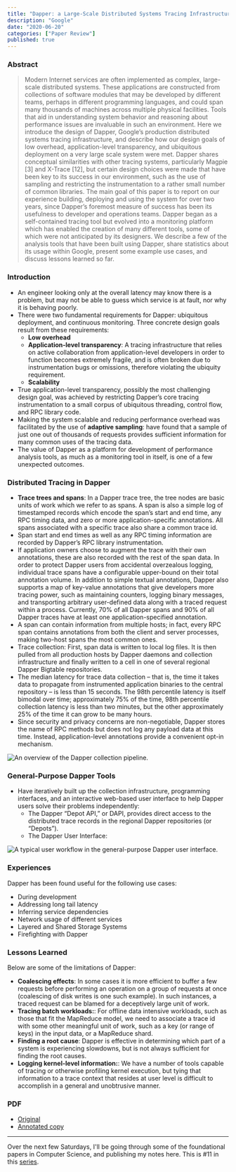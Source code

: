 ```yaml
---
title: "Dapper: a Large-Scale Distributed Systems Tracing Infrastructure"
description: "Google"
date: "2020-06-20"
categories: ["Paper Review"]
published: true
---
```


### Abstract

> Modern Internet services are often implemented as complex, large-scale distributed systems. These applications are constructed from collections of software modules that may be developed by different teams, perhaps in different programming languages, and could span many thousands of machines across multiple physical facilities. Tools that aid in understanding system behavior and reasoning about performance issues are invaluable in such an environment. Here we introduce the design of Dapper, Google’s production distributed systems tracing infrastructure, and describe how our design goals of low overhead, application-level transparency, and ubiquitous deployment on a very large scale system were met. Dapper shares conceptual similarities with other tracing systems, particularly Magpie [3] and X-Trace [12], but certain design choices were made that have been key to its success in our environment, such as the use of sampling and restricting the instrumentation to a rather small number of common libraries. The main goal of this paper is to report on our experience building, deploying and using the system for over two years, since Dapper’s foremost measure of success has been its usefulness to developer and operations teams. Dapper began as a self-contained tracing tool but evolved into a monitoring platform which has enabled the creation of many different tools, some of which were not anticipated by its designers. We describe a few of the analysis tools that have been built using Dapper, share statistics about its usage within Google, present some example use cases, and discuss lessons learned so far.

### Introduction

- An engineer looking only at the overall latency may know there is a problem, but may not be able to guess which service is at fault, nor why it is behaving poorly.
- There were two fundamental requirements for Dapper: ubiquitous deployment, and continuous monitoring. Three concrete design goals result from these requirements:
  - **Low overhead**
  - **Application-level transparency**: A tracing infrastructure that relies on active collaboration from application-level developers in order to function becomes extremely fragile, and is often broken due to instrumentation bugs or omissions, therefore violating the ubiquity requirement.
  - **Scalability**
- True application-level transparency, possibly the most challenging design goal, was achieved by restricting Dapper’s core tracing instrumentation to a small corpus of ubiquitous threading, control flow, and RPC library code.
- Making the system scalable and reducing performance overhead was facilitated by the use of **adaptive sampling**: have found that a sample of just one out of thousands of requests provides sufficient information for many common uses of the tracing data.
- The value of Dapper as a platform for development of performance analysis tools, as much as a monitoring tool in itself, is one of a few unexpected outcomes.

### Distributed Tracing in Dapper

- **Trace trees and spans**: In a Dapper trace tree, the tree nodes are basic units of work which we refer to as spans. A span is also a simple log of timestamped records which encode the span’s start and end time, any RPC timing data, and zero or more application-specific annotations. All spans associated with a specific trace also share a common trace id.
- Span start and end times as well as any RPC timing information are recorded by Dapper’s RPC library instrumentation.
- If application owners choose to augment the trace with their own annotations, these are also recorded with the rest of the span data. In order to protect Dapper users from accidental overzealous logging, individual trace spans have a configurable upper-bound on their total annotation volume. In addition to simple textual annotations, Dapper also supports a map of key-value annotations that give developers more tracing power, such as maintaining counters, logging binary messages, and transporting arbitrary user-defined data along with a traced request within a process. Currently, 70% of all Dapper spans and 90% of all Dapper traces have at least one application-specified annotation.
- A span can contain information from multiple hosts; in fact, every RPC span contains annotations from both the client and server processes, making two-host spans the most common ones.
- Trace collection: First, span data is written to local log files. It is then pulled from all production hosts by Dapper daemons and collection infrastructure and finally written to a cell in one of several regional Dapper Bigtable repositories.
- The median latency for trace data collection – that is, the time it takes data to propagate from instrumented application binaries to the central repository – is less than 15 seconds. The 98th percentile latency is itself bimodal over time; approximately 75% of the time, 98th percentile collection latency is less than two minutes, but the other approximately 25% of the time it can grow to be many hours.
- Since security and privacy concerns are non-negotiable, Dapper stores the name of RPC methods but does not log any payload data at this time. Instead, application-level annotations provide a convenient opt-in mechanism.

![An overview of the Dapper collection pipeline.](/assets/blog/dapper/dapper-overview.png)

### General-Purpose Dapper Tools

- Have iteratively built up the collection infrastructure, programming interfaces, and an interactive web-based user interface to help Dapper users solve their problems independently:
  - The Dapper “Depot API,” or DAPI, provides direct access to the distributed trace records in the regional Dapper repositories (or “Depots”).
  - The Dapper User Interface:

![A typical user workflow in the general-purpose Dapper user interface.](/assets/blog/dapper/dapper-ui.png)

### Experiences

Dapper has been found useful for the following use cases:

- During development
- Addressing long tail latency
- Inferring service dependencies
- Network usage of different services
- Layered and Shared Storage Systems
- Firefighting with Dapper

### Lessons Learned

Below are some of the limitations of Dapper:

- **Coalescing effects**: In some cases it is more efficient to buffer a few requests before performing an operation on a group of requests at once (coalescing of disk writes is one such example). In such instances, a traced request can be blamed for a deceptively large unit of work.
- **Tracing batch workloads:**: For offline data intensive workloads, such as those that fit the MapReduce model, we need to associate a trace id with some other meaningful unit of work, such as a key (or range of keys) in the input data, or a MapReduce shard.
- **Finding a root cause**: Dapper is effective in determining which part of a system is experiencing slowdowns, but is not always sufficient for finding the root causes.
- **Logging kernel-level information:**: We have a number of tools capable of tracing or otherwise profiling kernel execution, but tying that information to a trace context that resides at user level is difficult to accomplish in a general and unobtrusive manner.

### PDF

- [Original](https://s3.amazonaws.com/systemsandpapers/papers/dapper.pdf)
- [Annotated copy](/assets/blog/dapper/dapper-annotated.pdf)

---

Over the next few Saturdays, I'll be going through some of the foundational papers in Computer Science, and publishing my notes here. This is #11 in this [series](https://anantjain.dev/#paper-reviews).
